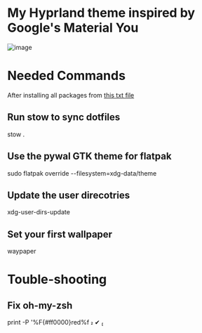# My Hyprland theme inspired by Google's Material You

![image](https://github.com/kleidiss/dotfiles/assets/124008722/0ce06ce3-95f0-4967-aad8-927bdfcc7318)


# Needed Commands

After installing all packages from [this txt file](https://github.com/kleidiss/dotfiles/blob/main/packagelist.txt)

## Run stow to sync dotfiles
stow .

## Use the pywal GTK theme for flatpak
sudo flatpak override --filesystem=xdg-data/theme

## Update the user direcotries
xdg-user-dirs-update

## Set your first wallpaper

waypaper


# Touble-shooting

## Fix oh-my-zsh
print -P '%F{#ff0000}red%f                                                                                                  ✔  

